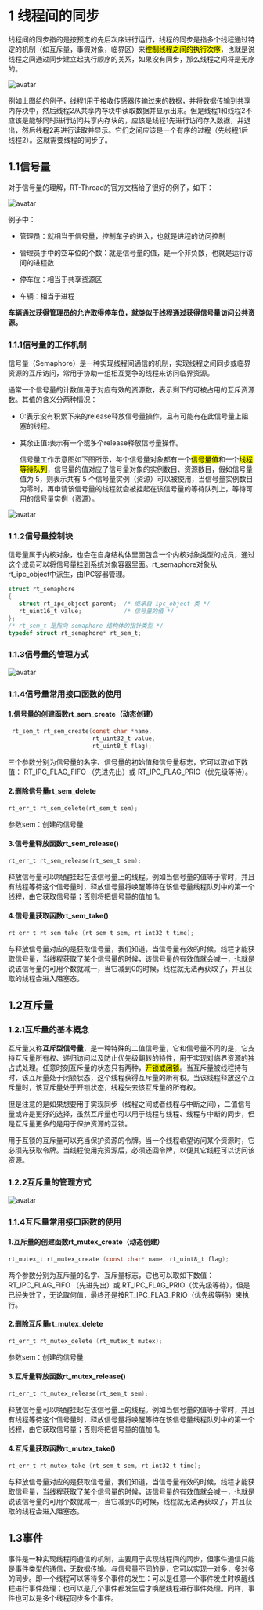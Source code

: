 # 1 线程间的同步

  线程间的同步指的是按预定的先后次序进行运行，线程的同步是指多个线程通过特定的机制（如互斥量，事假对象，临界区）来<mark>控制线程之间的执行次序</mark>，也就是说线程之间通过同步建立起执行顺序的关系，如果没有同步，那么线程之间将是无序的。

<img src="https://www.rt-thread.org/document/site/rt-thread-version/rt-thread-standard/programming-manual/ipc1/figures/06inter_ths_commu1.png" title="" alt="avatar" data-align="center">

例如上图给的例子，线程1用于接收传感器传输过来的数据，并将数据传输到共享内存块中，然后线程2从共享内存块中读取数据并显示出来。但是线程1和线程2不应该是能够同时进行访问共享内存块的，应该是线程1先进行访问存入数据，并退出，然后线程2再进行读取并显示。它们之间应该是一个有序的过程（先线程1后线程2）。这就需要线程的同步了。

## 1.1信号量

对于信号量的理解，RT-Thread的官方文档给了很好的例子，如下：

![avatar](https://img-blog.csdnimg.cn/e412dfdc89fb42ce9917656a15e1cbab.png)

例子中：

- 管理员：就相当于信号量，控制车子的进入，也就是进程的访问控制

- 管理员手中的空车位的个数：就是信号量的值，是一个非负数，也就是运行访问的进程数

- 停车位：相当于共享资源区

- 车辆：相当于进程

**车辆通过获得管理员的允许取得停车位，就类似于线程通过获得信号量访问公共资源。**

### 1.1.1信号量的工作机制

信号量（Semaphore）是一种实现线程间通信的机制，实现线程之间同步或临界资源的互斥访问，常用于协助一组相互竞争的线程来访问临界资源。

通常一个信号量的计数值用于对应有效的资源数，表示剩下的可被占用的互斥资源数。其值的含义分两种情况：

- 0:表示没有积累下来的release释放信号量操作，且有可能有在此信号量上阻塞的线程。

- 其余正值:表示有一个或多个release释放信号量操作。
  
  信号量工作示意图如下图所示，每个信号量对象都有一个<mark>信号量值</mark>和一个<mark>线程等待队列</mark>，信号量的值对应了信号量对象的实例数目、资源数目，假如信号量值为 5，则表示共有 5 个信号量实例（资源）可以被使用，当信号量实例数目为零时，再申请该信号量的线程就会被挂起在该信号量的等待队列上，等待可用的信号量实例（资源）。

<img src="https://www.rt-thread.org/document/site/rt-thread-version/rt-thread-standard/programming-manual/ipc1/figures/06sem_work.png" title="" alt="avatar" data-align="center">

### 1.1.2信号量控制块

  信号量属于内核对象，也会在自身结构体里面包含一个内核对象类型的成员，通过这个成员可以将信号量挂到系统对象容器里面。rt_semaphore对象从rt_ipc_object中派生，由IPC容器管理。

```c
struct rt_semaphore
{
   struct rt_ipc_object parent;  /* 继承自 ipc_object 类 */
   rt_uint16_t value;            /* 信号量的值 */
};
/* rt_sem_t 是指向 semaphore 结构体的指针类型 */
typedef struct rt_semaphore* rt_sem_t;
```

### 1.1.3信号量的管理方式

<img title="" src="https://www.rt-thread.org/document/site/rt-thread-version/rt-thread-standard/programming-manual/ipc1/figures/06sem_ops.png" alt="avatar" data-align="center">

### 1.1.4信号量常用接口函数的使用

#### 1.信号量的创建函数rt_sem_create（动态创建）

```c
 rt_sem_t rt_sem_create(const char *name,
                        rt_uint32_t value,
                        rt_uint8_t flag);
```

三个参数分别为信号量的名字、信号量的初始值和信号量标志，它可以取如下数值： RT_IPC_FLAG_FIFO （先进先出）或 RT_IPC_FLAG_PRIO（优先级等待）。

#### 2.删除信号量rt_sem_delete

```c
rt_err_t rt_sem_delete(rt_sem_t sem);
```

参数sem：创建的信号量

#### 3.信号量释放函数rt_sem_release()

```c
rt_err_t rt_sem_release(rt_sem_t sem);
```

释放信号量可以唤醒挂起在该信号量上的线程。例如当信号量的值等于零时，并且有线程等待这个信号量时，释放信号量将唤醒等待在该信号量线程队列中的第一个线程，由它获取信号量；否则将把信号量的值加 1。

#### 4.信号量获取函数rt_sem_take()

```c
rt_err_t rt_sem_take (rt_sem_t sem, rt_int32_t time);
```

与释放信号量对应的是获取信号量，我们知道，当信号量有效的时候，线程才能获取信号量，当线程获取了某个信号量的时候，该信号量的有效值就会减一，也就是说该信号量的可用个数就减一，当它减到0的时候，线程就无法再获取了，并且获取的线程会进入阻塞态。

## 1.2互斥量

### 1.2.1互斥量的基本概念

互斥量又称**互斥型信号量**，是一种特殊的二值信号量，它和信号量不同的是，它支持互斥量所有权、递归访问以及防止优先级翻转的特性，用于实现对临界资源的独占式处理。任意时刻互斥量的状态只有两种，<mark>开锁或闭锁</mark>。当互斥量被线程持有时，该互斥量处于闭锁状态，这个线程获得互斥量的所有权。当该线程释放这个互斥量时，该互斥量处于开锁状态，线程失去该互斥量的所有权。

但是注意的是如果想要用于实现同步（线程之间或者线程与中断之间），二值信号量或许是更好的选择，虽然互斥量也可以用于线程与线程、线程与中断的同步，但是互斥量更多的是用于保护资源的互锁。

用于互锁的互斥量可以充当保护资源的令牌。当一个线程希望访问某个资源时，它必须先获取令牌。当线程使用完资源后，必须还回令牌，以便其它线程可以访问该资源。

### 1.2.2互斥量的管理方式

<img src="https://www.rt-thread.org/document/site/rt-thread-version/rt-thread-standard/programming-manual/ipc1/figures/06mutex_ops.png" title="" alt="avatar" data-align="left">

### 1.1.4互斥量常用接口函数的使用

#### 1.互斥量的创建函数rt_mutex_create（动态创建）

```c
rt_mutex_t rt_mutex_create (const char* name, rt_uint8_t flag);
```

两个参数分别为互斥量的名字、互斥量标志，它也可以取如下数值： RT_IPC_FLAG_FIFO （先进先出）或 RT_IPC_FLAG_PRIO（优先级等待），但是已经失效了，无论取何值，最终还是按RT_IPC_FLAG_PRIO（优先级等待）来执行。

#### 2.删除互斥量rt_mutex_delete

```c
rt_err_t rt_mutex_delete (rt_mutex_t mutex);
```

参数sem：创建的信号量

#### 3.互斥量释放函数rt_mutex_release()

```c
rt_err_t rt_mutex_release(rt_sem_t sem);
```

释放信号量可以唤醒挂起在该信号量上的线程。例如当信号量的值等于零时，并且有线程等待这个信号量时，释放信号量将唤醒等待在该信号量线程队列中的第一个线程，由它获取信号量；否则将把信号量的值加 1。

#### 4.互斥量获取函数rt_mutex_take()

```c
rt_err_t rt_mutex_take (rt_sem_t sem, rt_int32_t time);
```

与释放信号量对应的是获取信号量，我们知道，当信号量有效的时候，线程才能获取信号量，当线程获取了某个信号量的时候，该信号量的有效值就会减一，也就是说该信号量的可用个数就减一，当它减到0的时候，线程就无法再获取了，并且获取的线程会进入阻塞态。

## 1.3事件

事件是一种实现线程间通信的机制，主要用于实现线程间的同步，但事件通信只能是事件类型的通信，无数据传输。与信号量不同的是，它可以实现一对多，多对多的同步。即一个线程可以等待多个事件的发生：可以是任意一个事件发生时唤醒线程进行事件处理；也可以是几个事件都发生后才唤醒线程进行事件处理。同样，事件也可以是多个线程同步多个事件。
